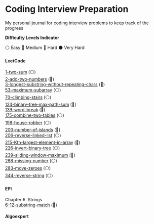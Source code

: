 # Coding Interview Preparation
My personal journal for coding interview problems to keep track of the progress

__Difficulty Levels Indicator__
 
 :white_circle: Easy
 :large_blue_circle: Medium
 :red_circle: Hard
 :black_circle: Very Hard

#### LeetCode
[1-two-sum](leetcode/1_two_sum.cpp) (:white_circle:)  
[2-add-two-numbers](leetcode/2_add_two_numbers.cpp) (:large_blue_circle:)  
[3-longest-substring-without-repeating-chars](leetcode/3_longest_substr_without_repeating_chars.cpp) (:large_blue_circle:)  
[53-maximum-subarray](leetcode/53_maximum_subarray.cpp) (:white_circle:)  
[70-climbing-stairs](leetcode/70_climbing_stairs.cpp) (:white_circle:)  
[124-binary-tree-max-path-sum](leetcode/124_binary_tree_maximum_path_sum.cpp) (:red_circle:)  
[139-word-break](leetcode/139_word_break.cpp) (:large_blue_circle:)  
[175-combine-two-tables](leetcode/175_combine_two_tables.cpp) (:white_circle:)  
[198-house-robber](leetcode/198_house_robber.cpp) (:white_circle:)  
[200-number-of-islands](leetcode/200_number_of_islands.cpp) (:large_blue_circle:)  
[206-reverse-linked-list](leetcode/206_reverse_linked_list.cpp) (:white_circle:)  
[215-Kth-largest-element-in-array](leetcode/215_Kth_largest_element_in_array.cpp) (:large_blue_circle:)  
[226-invert-binary-tree](leetcode/226_invert_binary_tree.cpp) (:white_circle:)  
[239-sliding-window-maximum](leetcode/239_sliding_window_maximum.cpp) (:red_circle:)  
[268-missing-number](leetcode/268_missing_number.cpp) (:white_circle:)  
[283-move-zeroes](leetcode/283_move_zeros.cpp) (:white_circle:)  
[344-reverse-string](leetcode/344_reverse_string.cpp) (:white_circle:)

#### EPI
Chapter 6. Strings  
[6-12-substring-match](epi/6_12_substring_match.cpp) (:large_blue_circle:)  

#### Algoexpert
